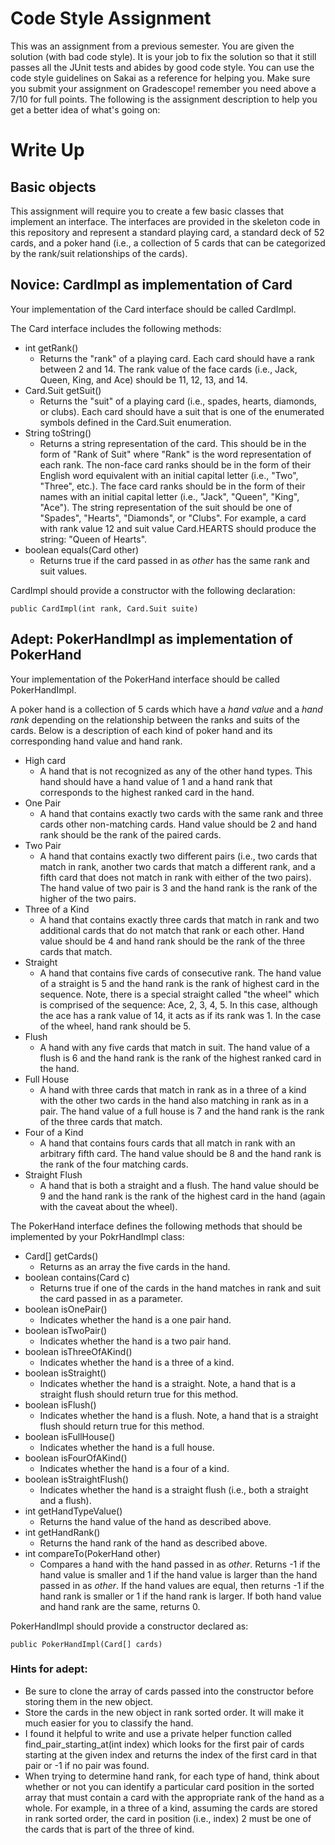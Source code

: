 # Code Style Assignment

This was an assignment from a previous semester. You are given the solution (with bad code style). It is your job to fix the solution so that it still passes all the JUnit tests and abides by good code style. You can use the code style guidelines on Sakai as a reference for helping you. Make sure you submit your assignment on Gradescope! remember you need above a 7/10 for full points.
The following is the assignment description to help you get a better idea of what's going on:

# Write Up

## Basic objects

This assignment will require you to create a few basic classes that implement an interface. The interfaces
are provided in the skeleton code in this repository and represent a standard playing card, a standard deck of 52 cards, 
and a poker hand (i.e., a collection of 5 cards that can be categorized by the rank/suit relationships of the cards).

## Novice: CardImpl as implementation of Card

Your implementation of the Card interface should be called CardImpl. 

The Card interface includes the following methods:
* int getRank()
  * Returns the "rank" of a playing card. Each card should have a rank between 2 and 14. The rank value of the face cards (i.e., Jack, Queen, King, and Ace) should be 11, 12, 13, and 14.
* Card.Suit getSuit()
  * Returns the "suit" of a playing card (i.e., spades, hearts, diamonds, or clubs). Each card should have a suit that is one of the enumerated symbols defined in the Card.Suit enumeration. 
* String toString()
  * Returns a string representation of the card. This should be in the form of "Rank of Suit" where "Rank" is the word representation of each rank. The non-face card ranks should be in the form of their English word equivalent with an initial capital letter (i.e., "Two", "Three", etc.). The face card ranks should be in the form of their names with an initial capital letter (i.e., "Jack", "Queen", "King", "Ace"). The string representation of the suit should be one of "Spades", "Hearts", "Diamonds", or "Clubs". For example, a card with rank value 12 and suit value Card.HEARTS should produce the string: "Queen of Hearts".
* boolean equals(Card other)
  * Returns true if the card passed in as _other_ has the same rank and suit values.
  
CardImpl should provide a constructor with the following declaration:
```
public CardImpl(int rank, Card.Suit suite)
```

## Adept: PokerHandImpl as implementation of PokerHand

Your implementation of the PokerHand interface should be called PokerHandImpl.

A poker hand is a collection of 5 cards which have a _hand value_ and a _hand rank_ depending on the relationship between the ranks and suits of the cards. Below is a description of each kind of poker hand and its corresponding hand value and hand rank.

* High card
  * A hand that is not recognized as any of the other hand types. This hand should have a hand value of 1 and a hand rank that corresponds to the highest ranked card in the hand.
* One Pair
  * A hand that contains exactly two cards with the same rank and three cards other non-matching cards. Hand value should be 2 and hand rank should be the rank of the paired cards.
* Two Pair
  * A hand that contains exactly two different pairs (i.e., two cards that match in rank, another two cards that match a different rank, and a fifth card that does not match in rank with either of the two pairs). The hand value of two pair is 3 and the hand rank is the rank of the higher of the two pairs.
* Three of a Kind
  * A hand that contains exactly three cards that match in rank and two additional cards that do not match that rank or each other. Hand value should be 4 and hand rank should be the rank of the three cards that match.
* Straight
  * A hand that contains five cards of consecutive rank. The hand value of a straight is 5 and the hand rank is the rank of highest card in the sequence. Note, there is a special straight called "the wheel" which is comprised of the sequence: Ace, 2, 3, 4, 5. In this case, although the ace has a rank value of 14, it acts as if its rank was 1. In the case of the wheel, hand rank should be 5.
* Flush
  * A hand with any five cards that match in suit. The hand value of a flush is 6 and the hand rank is the rank of the highest ranked card in the hand.
* Full House
  * A hand with three cards that match in rank as in a three of a kind with the other two cards in the hand also matching in rank as in a pair. The hand value of a full house is 7 and the hand rank is the rank of the three cards that match.
* Four of a Kind
  * A hand that contains fours cards that all match in rank with an arbitrary fifth card. The hand value should be 8 and the hand rank is the rank of the four matching cards.
* Straight Flush
  * A hand that is both a straight and a flush. The hand value should be 9 and the hand rank is the rank of the highest card in the hand (again with the caveat about the wheel).

The PokerHand interface defines the following methods that should be implemented by your PokrHandImpl class:

* Card[] getCards()
  * Returns as an array the five cards in the hand.
* boolean contains(Card c)
  * Returns true if one of the cards in the hand matches in rank and suit the card passed in as a parameter.
* boolean isOnePair()
  * Indicates whether the hand is a one pair hand.
* boolean isTwoPair()
  * Indicates whether the hand is a two pair hand.
* boolean isThreeOfAKind()
  * Indicates whether the hand is a three of a kind.
* boolean isStraight()
  * Indicates whether the hand is a straight. Note, a hand that is a straight flush should return true for this method.
* boolean isFlush()
  * Indicates whether the hand is a flush. Note, a hand that is a straight flush should return true for this method.
* boolean isFullHouse()
  * Indicates whether the hand is a full house.
* boolean isFourOfAKind()
  * Indicates whether the hand is a four of a kind.
* boolean isStraightFlush()
  * Indicates whether the hand is a straight flush (i.e., both a straight and a flush). 
* int getHandTypeValue()
  * Returns the hand value of the hand as described above.
* int getHandRank()
  * Returns the hand rank of the hand as described above.
* int compareTo(PokerHand other)
  * Compares a hand with the hand passed in as _other_. Returns -1 if the hand value is smaller and 1 if the hand value is larger than the hand passed in as _other_. If the hand values are equal, then returns -1 if the hand rank is smaller or 1 if the hand rank is larger. If both hand value and hand rank are the same, returns 0.
  
 PokerHandImpl should provide a constructor declared as:
 ```
 public PokerHandImpl(Card[] cards)
 ```

### Hints for adept:
 * Be sure to clone the array of cards passed into the constructor before storing them in the new object.
 * Store the cards in the new object in rank sorted order. It will make it much easier for you to classify the hand.
 * I found it helpful to write and use a private helper function called find_pair_starting_at(int index) which looks for the first pair of cards starting at the given index and returns the index of the first card in that pair or -1 if no pair was found.
 * When trying to determine hand rank, for each type of hand, think about whether or not you can identify a particular card position in the sorted array that must contain a card with the appropriate rank of the hand as a whole. For example, in a three of a kind, assuming the cards are stored in rank sorted order, the card in position (i.e., index) 2 must be one of the cards that is part of the three of kind.

